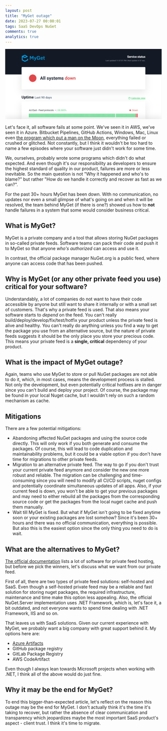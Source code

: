 ```yaml
---
layout: post
title: "MyGet outage"
date: 2023-07-27 00:00:01
tags: SaaS DevOps NuGet
comments: true
analytics: true
---
```


<img src='/public/images/MyGetAllSystemDown.png' alt="screenshot of myget status page showing all systems are down"/>

Let's face it, all software fails at some point. We've seen it in AWS, we've seen it in Azure. Bitbucket Pipelines, GitHub Actions, Windows, Mac, Linux even [the program which put a man on the Moon](https://en.wikipedia.org/wiki/Apollo_Guidance_Computer#1201_and_1202_program_alarms), everything failed or crushed or glitched. Not constantly, but I think it wouldn't be too hard to name a few episodes where your software just didn't work for some time.

We, ourselves, probably wrote some programs which didn't do what expected. And even though it's our responsibility as developers to ensure the highest standard of quality in our product, failures are more or less inevitable. So the main question is not "Why it happened and who's to blame?" but rather "How do we handle it correctly and recover as fast as we can?".

For the past 30+ hours MyGet has been down. With no communication, no updates nor even a small glimpse of what's going on and when it will be resolved, the team behind MyGet (if there is one?) showed us how to **not** handle failures in a system that some would consider business critical.
<br>

## What is MyGet?

MyGet is a private company and a tool that allows storing NuGet packages in so-called private feeds. Software teams can pack their code and push it to MyGet so that anyone _who's authorized_ can access and use it.

In contrast, the official package manager NuGet.org is a public feed, where anyone can access code that has been pushed.

## Why is MyGet (or any other private feed you use) critical for your software?

Understandably, a lot of companies do not want to have their code accessible by anyone but still want to share it internally or with a small set of customers. That's why a private feed is used. That also means your software starts to _depend_ on the feed. You can't really build/deploy/develop/fix/test/hotfix your product unless the private feed is alive and healthy. You can't really do anything unless you find a way to get the package you use from an alternative source, but the nature of private feeds suggests it should be the only place you store your precious code. This means your private feed is a **single, critical** dependency of your product.

## What is the impact of MyGet outage?

Again, teams who use MyGet to store or pull NuGet packages are not able to do it, which, in most cases, means the development process is stalled. Not only the development, but even potentially critical hotfixes are in danger since you can't build and deploy your project. Of course, the package may be found in your local Nuget cache, but I wouldn't rely on such a random mechanism as cache.

## Mitigations

There are a few potential mitigations:

- Abandoning affected NuGet packages and using the source code directly. This will only work if you both generate and consume the packages. Of course, this will lead to code duplication and maintainability problems, but it could be a viable option if you don't have time for migrations to other private feeds.
- Migration to an alternative private feed. The way to go if you don't trust your current private feed anymore and consider the new one more robust and reliable. The migration can be challenging and time-consuming since you will need to modify all CI/CD scripts, nuget configs and potentially coordinate simultaneous updates of all apps. Also, if your current feed is down, you won't be able to get your previous packages and may need to either rebuild all the packages from the corresponding source code or get the packages from the local nuget cache and push them manually.
- Wait till MyGet is fixed. But what if MyGet isn't going to be fixed anytime soon or your existing packages are lost somehow? Since it's been 30+ hours and there was no official communication, everything is possible. But also this is the easiest option since the only thing you need to do is wait.

## What are the alternatives to MyGet?

[The official documentation](https://learn.microsoft.com/en-gb/nuget/hosting-packages/overview) lists a lot of software for private feed hosting, but before we pick the winners, let's discuss what we want from our private feed.

First of all, there are two types of private feed solutions: self-hosted and SaaS. Even though a self-hosted private feed may be a reliable and fast solution for storing nuget packages, the required infrastructure, maintenance and time make this option less appealing. Also, the official NuGet.Server implementation uses .NET Framework, which is, let's face it, a bit outdated, and not everyone wants to spend time dealing with .NET Framework, IIS and so on.

That leaves us with SaaS solutions. Given our current experience with MyGet, we probably want a big company with great support behind it. My options here are:

- [Azure Artifacts](https://sikilinda.com/posts/how-to-push-nuget-packages-to-azure-artifacts-from-bitbucket-pipelines/)
- GitHub package registry
- GitLab Package Registry
- AWS CodeArtifact

Even though I always lean towards Microsoft projects when working with .NET, I think all of the above would do just fine.

## Why it may be the end for MyGet?

To end this bigger-than-expected article, let's reflect on the reason this outage may be the end for MyGet. I don't actually think it's the time it's taking to recover, but rather the absence of clear communication and transparency which jeopardizes maybe the most important SaaS product's aspect - client trust. I think it's time to migrate.
